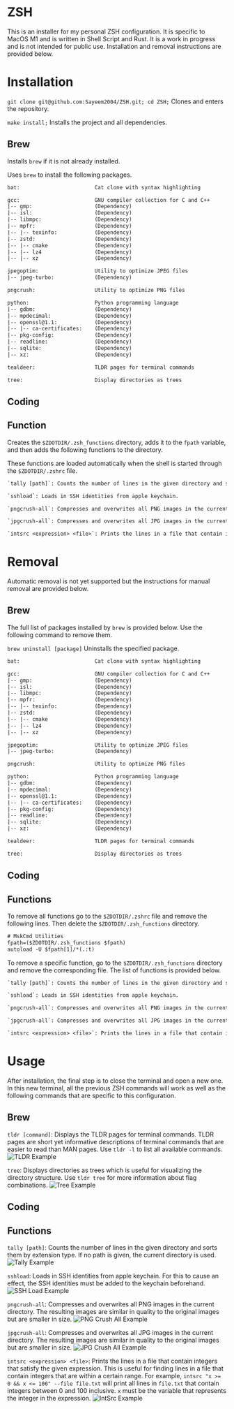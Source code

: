 # ZSH

This is an installer for my personal ZSH configuration. It is specific to MacOS M1 and is written in Shell Script and Rust. It is a work in progress and is not intended for public use. Installation and removal instructions are provided below.

# Installation

`git clone git@github.com:Sayeem2004/ZSH.git; cd ZSH;` Clones and enters the repository.

`make install;` Installs the project and all dependencies.

## Brew

Installs `brew` if it is not already installed.

Uses `brew` to install the following packages.

```txt
bat:                        Cat clone with syntax highlighting

gcc:                        GNU compiler collection for C and C++
|-- gmp:                    (Dependency)
|-- isl:                    (Dependency)
|-- libmpc:                 (Dependency)
|-- mpfr:                   (Dependency)
|-- |-- texinfo:            (Dependency)
|-- zstd:                   (Dependency)
|-- |-- cmake               (Dependency)
|-- |-- lz4                 (Dependency)
|-- |-- xz                  (Dependency)

jpegoptim:                  Utility to optimize JPEG files
|-- jpeg-turbo:             (Dependency)

pngcrush:                   Utility to optimize PNG files

python:                     Python programming language
|-- gdbm:                   (Dependency)
|-- mpdecimal:              (Dependency)
|-- openssl@1.1:            (Dependency)
|-- |-- ca-certificates:    (Dependency)
|-- pkg-config:             (Dependency)
|-- readline:               (Dependency)
|-- sqlite:                 (Dependency)
|-- xz:                     (Dependency)

tealdeer:                   TLDR pages for terminal commands

tree:                       Display directories as trees
```

## Coding

## Function

Creates the `$ZDOTDIR/.zsh_functions` directory, adds it to the `fpath` variable, and then adds the following functions to the directory.

These functions are loaded automatically when the shell is started through the `$ZDOTDIR/.zshrc` file.

```txt
`tally [path]`: Counts the number of lines in the given directory and sorts them by extension type.

`sshload`: Loads in SSH identities from apple keychain.

`pngcrush-all`: Compresses and overwrites all PNG images in the current directory.

`jpgcrush-all`: Compresses and overwrites all JPG images in the current directory.

`intsrc <expression> <file>`: Prints the lines in a file that contain integers that satisfy the given expression.
```

# Removal

Automatic removal is not yet supported but the instructions for manual removal are provided below.

## Brew

The full list of packages installed by `brew` is provided below. Use the following command to remove them.

`brew uninstall [package]` Uninstalls the specified package.

```txt
bat:                        Cat clone with syntax highlighting

gcc:                        GNU compiler collection for C and C++
|-- gmp:                    (Dependency)
|-- isl:                    (Dependency)
|-- libmpc:                 (Dependency)
|-- mpfr:                   (Dependency)
|-- |-- texinfo:            (Dependency)
|-- zstd:                   (Dependency)
|-- |-- cmake               (Dependency)
|-- |-- lz4                 (Dependency)
|-- |-- xz                  (Dependency)

jpegoptim:                  Utility to optimize JPEG files
|-- jpeg-turbo:             (Dependency)

pngcrush:                   Utility to optimize PNG files

python:                     Python programming language
|-- gdbm:                   (Dependency)
|-- mpdecimal:              (Dependency)
|-- openssl@1.1:            (Dependency)
|-- |-- ca-certificates:    (Dependency)
|-- pkg-config:             (Dependency)
|-- readline:               (Dependency)
|-- sqlite:                 (Dependency)
|-- xz:                     (Dependency)

tealdeer:                   TLDR pages for terminal commands

tree:                       Display directories as trees
```

## Coding

## Functions

To remove all functions go to the `$ZDOTDIR/.zshrc` file and remove the following lines. Then delete the `$ZDOTDIR/.zsh_functions` directory.

```txt
# MskCmd Utilities
fpath=($ZDOTDIR/.zsh_functions $fpath)
autoload -U $fpath[1]/*(.:t)
```

To remove a specific function, go to the `$ZDOTDIR/.zsh_functions` directory and remove the corresponding file. The list of functions is provided below.

```txt
`tally [path]`: Counts the number of lines in the given directory and sorts them by extension type.

`sshload`: Loads in SSH identities from apple keychain.

`pngcrush-all`: Compresses and overwrites all PNG images in the current directory.

`jpgcrush-all`: Compresses and overwrites all JPG images in the current directory.

`intsrc <expression> <file>`: Prints the lines in a file that contain integers that satisfy the given expression.
```

# Usage

After installation, the final step is to close the terminal and open a new one. In this new terminal, all the previous ZSH commands will work as well as the following commands that are specific to this configuration.

## Brew

`tldr [command]`: Displays the TLDR pages for terminal commands. TLDR pages are short yet informative descriptions of terminal commands that are easier to read than MAN pages. Use `tldr -l` to list all available commands. ![TLDR Example](assets/brew/TLDR.png)

`tree`: Displays directories as trees which is useful for visualizing the directory structure. Use `tldr tree` for more information about flag combinations. ![Tree Example](assets/brew/Tree.png)

## Coding

## Functions

`tally [path]`: Counts the number of lines in the given directory and sorts them by extension type. If no path is given, the current directory is used. ![Tally Example](assets/functions/Tally.png)

`sshload`: Loads in SSH identities from apple keychain. For this to cause an effect, the SSH identities must be added to the keychain beforehand. ![SSH Load Example](assets/functions/SSHLoad.png)

`pngcrush-all`: Compresses and overwrites all PNG images in the current directory. The resulting images are similar in quality to the original images but are smaller in size. ![PNG Crush All Example](assets/functions/PNGCrush-All.png)

`jpgcrush-all`: Compresses and overwrites all JPG images in the current directory. The resulting images are similar in quality to the original images but are smaller in size. ![JPG Crush All Example](assets/functions/JPGCrush-All.png)

`intsrc <expression> <file>`: Prints the lines in a file that contain integers that satisfy the given expression. This is useful for finding lines in a file that contain integers that are within a certain range. For example, `intsrc "x >= 0 && x <= 100" --file file.txt` will print all lines in `file.txt` that contain integers between 0 and 100 inclusive. `x` must be the variable that represents the integer in the expression. ![IntSrc Example](assets/functions/IntSrc.png)
